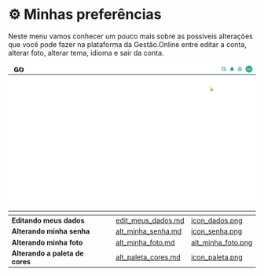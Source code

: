 # ⚙️ Minhas preferências

Neste menu vamos conhecer um pouco mais sobre as possíveis alterações que você pode fazer na plataforma da Gestão.Online entre editar a conta, alterar foto, alterar tema, idioma e sair da conta.

![](/erp-v2/assets/minhas_preferencias.gif)

<table data-view="cards">
    <thead>
        <tr>
            <th></th>
            <th></th>
            <th></th>
            <th data-hidden data-card-target data-type="content-ref"></th>
            <th data-hidden data-card-cover data-type="files"></th>
        </tr>
    </thead>
    <tbody>
        <tr>
            <td>
                <strong>Editando meus dados</strong>
            </td>
            <td></td>
            <td></td>
            <td>
                <a href="/erp-v2/minhas_preferencias/edit_meus_dados.md">edit_meus_dados.md</a>
            </td>
            <td>
                <a href="/erp-v2/assets/icon_dados.png">icon_dados.png</a>
            </td>
        </tr>
        <tr>
            <td>
                <strong>Alterando minha senha</strong>
            </td>
            <td></td>
            <td></td>
            <td>
                <a href="/erp-v2/minhas_preferencias/alt_minha_senha.md">alt_minha_senha.md</a>
            </td>
            <td>
                <a href="/erp-v2/assets/icon_senha.png">icon_senha.png</a>
            </td>
        </tr>
        <tr>
            <td>
                <strong>Alterando minha foto</strong>
            </td>
            <td></td>
            <td></td>
            <td>
                <a href="/erp-v2/minhas_preferencias/alt_minha_foto.md">alt_minha_foto.md</a>
            </td>
            <td>
                <a href="/erp-v2/assets/icon_foto.png">alt_minha_foto.png</a>
            </td>
        </tr>
        <tr>
            <td>
                <strong>Alterando a paleta de cores</strong>
            </td>
            <td></td>
            <td></td>
            <td>
                <a href="/erp-v2/minhas_preferencias/alt_paleta_cores.md">alt_paleta_cores.md</a>
            </td>
            <td>
                <a href="/erp-v2/assets/icon_paleta.png">icon_paleta.png</a>
            </td>
        </tr>
    </tbody>
</table>
